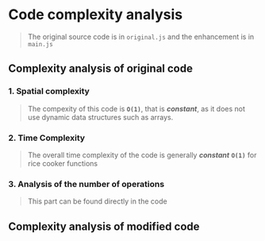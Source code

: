 # Code complexity analysis

> The original source code is in `original.js` and the enhancement is in `main.js`

## Complexity analysis of original code

### 1. Spatial complexity

> The compexity of this code is **`O(1)`**, that is ***constant***, as it does not use dynamic data structures such as arrays.

### 2. Time Complexity

> The overall time complexity of the code is generally ***constant*** **`O(1)`** for rice cooker functions

### 3. Analysis of the number of operations

> This part can be found directly in the code

## Complexity analysis of modified code
